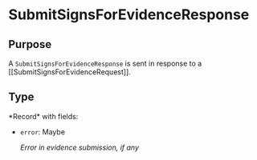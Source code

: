 # SubmitSignsForEvidenceResponse

## Purpose

<!-- ANCHOR: purpose -->
A `SubmitSignsForEvidenceResponse` is sent in response to a [[SubmitSignsForEvidenceRequest]].
<!-- ANCHOR_END: purpose -->

## Type

<!-- ANCHOR: type -->
<div class="type">
*Record* with fields:

- `error`: Maybe<string>

  *Error in evidence submission, if any*
</div>
<!-- ANCHOR_END: type -->